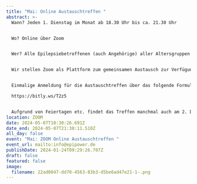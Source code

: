 ```yaml
---
title: "Mai: Online Austauschtreffen "
abstract: >-
  Wann? Jeden 1. Dienstag im Monat ab 18.30 Uhr bis ca. 21.30 Uhr 


  Wo? Online über Zoom


  Wer? Alle Epilepsiebetroffenen (auch Angehörige) aller Altersgruppen


  Wir stellen Zoom als Plattform zum gemeinsamen Austausch zur Verfügung. Die Teilnehmer können in themenspezifische Breakoutsessions, um über alle verschiedenen Themen rund um Epilepsie, aber auch Privates zu diskutieren. Wir haben eine sehr lockere Atmosphäre und jeder kann kommen und gehen, wie es persönlich am angenehmsten ist.


  Einmalige Anmeldung für die Austauschtreffen über das folgende Formular:

  https://bitly.ws/T2z5


  Aufgrund von Feiertagen etc. findet das Treffen manchmal auch am 2. Dienstag statt. Das kann aber den jeweiligen Treffen unter Events entnommen werden.
location: ZOOM
date: 2024-05-07T18:30:26.691Z
date_end: 2024-05-07T21:30:11.510Z
all_day: false
event: "Mai: ZOOM Online Austauschtreffen "
event_url: mailto:info@epipower.de
publishDate: 2024-01-24T09:29:26.707Z
draft: false
featured: false
image:
  filename: 22ad0047-dd70-4563-83b3-d5be6ad47e21-1-.png
---
```

